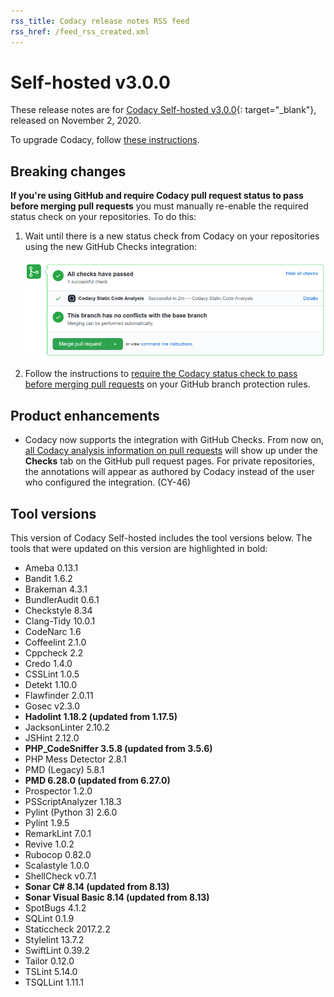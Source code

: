 ```yaml
---
rss_title: Codacy release notes RSS feed
rss_href: /feed_rss_created.xml
---
```


# Self-hosted v3.0.0

These release notes are for [Codacy Self-hosted v3.0.0](https://github.com/codacy/chart/releases/tag/3.0.0){: target="_blank"}, released on November 2, 2020.

To upgrade Codacy, follow [these instructions](../../chart/maintenance/upgrade.md).

## Breaking changes

**If you're using GitHub and require Codacy pull request status to pass before merging pull requests** you must manually re-enable the required status check on your repositories. To do this:

1.  Wait until there is a new status check from Codacy on your repositories using the new GitHub Checks integration:

    ![Codacy pull request status on GitHub](../../repositories-configure/integrations/images/github-integration-pr-status.png)

1.  Follow the instructions to [require the Codacy status check to pass before merging pull requests](https://docs.codacy.com/v3.0/faq/repositories/how-do-i-set-codacy-as-a-required-check-to-merge-prs/#github) on your GitHub branch protection rules.

## Product enhancements

-   Codacy now supports the integration with GitHub Checks. From now on, [all Codacy analysis information on pull requests](https://docs.codacy.com/v3.0/repositories-configure/integrations/github-integration/#configuring-the-github-integration) will show up under the **Checks** tab on the GitHub pull request pages. For private repositories, the annotations will appear as authored by Codacy instead of the user who configured the integration. (CY-46)

## Tool versions

This version of Codacy Self-hosted includes the tool versions below. The tools that were updated on this version are highlighted in bold:

-   Ameba 0.13.1
-   Bandit 1.6.2
-   Brakeman 4.3.1
-   BundlerAudit 0.6.1
-   Checkstyle 8.34
-   Clang-Tidy 10.0.1
-   CodeNarc 1.6
-   Coffeelint 2.1.0
-   Cppcheck 2.2
-   Credo 1.4.0
-   CSSLint 1.0.5
-   Detekt 1.10.0
-   Flawfinder 2.0.11
-   Gosec v2.3.0
-   **Hadolint 1.18.2 (updated from 1.17.5)**
-   JacksonLinter 2.10.2
-   JSHint 2.12.0
-   **PHP_CodeSniffer 3.5.8 (updated from 3.5.6)**
-   PHP Mess Detector 2.8.1
-   PMD (Legacy) 5.8.1
-   **PMD 6.28.0 (updated from 6.27.0)**
-   Prospector 1.2.0
-   PSScriptAnalyzer 1.18.3
-   Pylint (Python 3) 2.6.0
-   Pylint 1.9.5
-   RemarkLint 7.0.1
-   Revive 1.0.2
-   Rubocop 0.82.0
-   Scalastyle 1.0.0
-   ShellCheck v0.7.1
-   **Sonar C# 8.14 (updated from 8.13)**
-   **Sonar Visual Basic 8.14 (updated from 8.13)**
-   SpotBugs 4.1.2
-   SQLint 0.1.9
-   Staticcheck 2017.2.2
-   Stylelint 13.7.2
-   SwiftLint 0.39.2
-   Tailor 0.12.0
-   TSLint 5.14.0
-   TSQLLint 1.11.1

